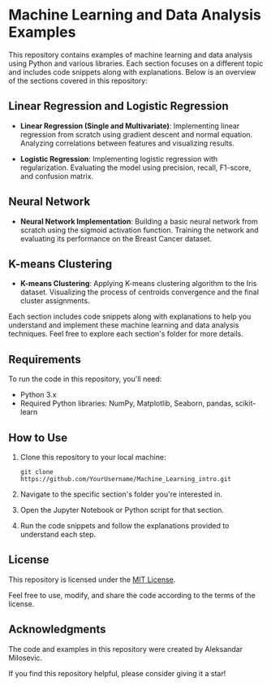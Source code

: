 # Machine Learning and Data Analysis Examples

This repository contains examples of machine learning and data analysis using Python and various libraries. Each section focuses on a different topic and includes code snippets along with explanations. Below is an overview of the sections covered in this repository:

## Linear Regression and Logistic Regression

- **Linear Regression (Single and Multivariate)**: Implementing linear regression from scratch using gradient descent and normal equation. Analyzing correlations between features and visualizing results.

- **Logistic Regression**: Implementing logistic regression with regularization. Evaluating the model using precision, recall, F1-score, and confusion matrix.

## Neural Network

- **Neural Network Implementation**: Building a basic neural network from scratch using the sigmoid activation function. Training the network and evaluating its performance on the Breast Cancer dataset.

## K-means Clustering

- **K-means Clustering**: Applying K-means clustering algorithm to the Iris dataset. Visualizing the process of centroids convergence and the final cluster assignments.

Each section includes code snippets along with explanations to help you understand and implement these machine learning and data analysis techniques. Feel free to explore each section's folder for more details.

## Requirements

To run the code in this repository, you'll need:

- Python 3.x
- Required Python libraries: NumPy, Matplotlib, Seaborn, pandas, scikit-learn

## How to Use

1. Clone this repository to your local machine:

   ```
   git clone https://github.com/YourUsername/Machine_Learning_intro.git
   ```

2. Navigate to the specific section's folder you're interested in.

3. Open the Jupyter Notebook or Python script for that section.

4. Run the code snippets and follow the explanations provided to understand each step.

## License

This repository is licensed under the [MIT License](LICENSE).

Feel free to use, modify, and share the code according to the terms of the license.

## Acknowledgments

The code and examples in this repository were created by Aleksandar Milosevic.

If you find this repository helpful, please consider giving it a star!
